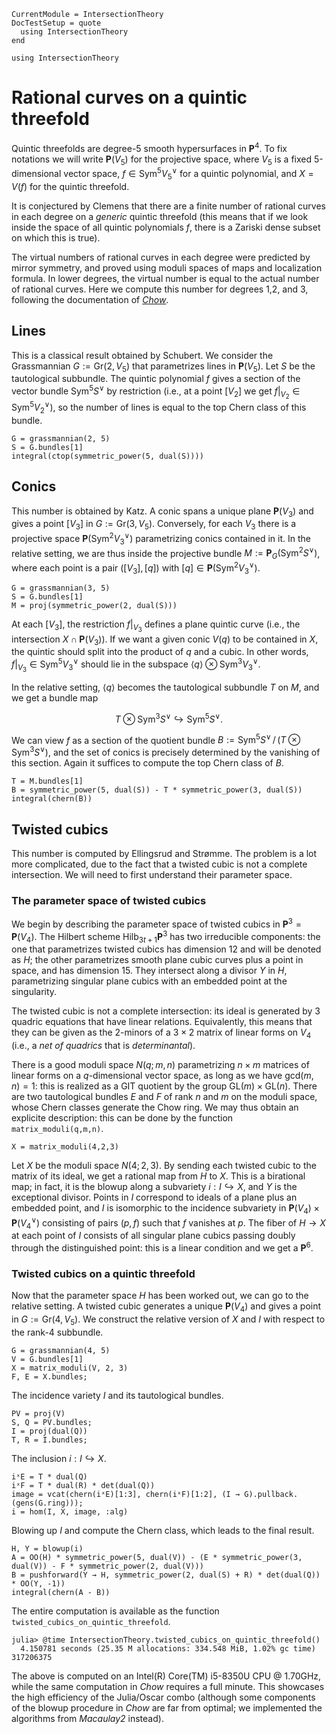 ```@meta
CurrentModule = IntersectionTheory
DocTestSetup = quote
  using IntersectionTheory
end
```
```@setup repl
using IntersectionTheory
```
# Rational curves on a quintic threefold
Quintic threefolds are degree-5 smooth hypersurfaces in $\mathbf P^4$. To fix
notations we will write $\mathbf P(V_5)$ for the projective space, where $V_5$
is a fixed 5-dimensional vector space, $f\in \mathrm{Sym}^5V_5^\vee$ for a
quintic polynomial, and $X=V(f)$ for the quintic threefold.

It is conjectured by Clemens that there are a finite number of rational curves
in each degree on a *generic* quintic threefold (this means that if we look
inside the space of all quintic polynomials $f$, there is a Zariski dense
subset on which this is true).

The virtual numbers of rational curves in each degree were predicted by mirror
symmetry, and proved using moduli spaces of maps and localization formula.
In lower degrees, the virtual number is equal to the actual number of rational
curves. Here we compute this number for degrees 1,2, and 3, following the
documentation of
[*Chow*](https://www.math.sciences.univ-nantes.fr/~sorger/en/chow/).

## Lines
This is a classical result obtained by Schubert. We consider the Grassmannian
$G:=\mathrm{Gr}(2,V_5)$ that parametrizes lines in $\mathbf P(V_5)$. Let $S$ be
the tautological subbundle. The quintic polynomial $f$ gives a section of the
vector bundle $\mathrm{Sym}^5S^\vee$ by restriction (i.e., at a point $[V_2]$ we
get $f|_{V_2}\in \mathrm{Sym}^5 V_2^\vee$), so the number of lines is equal to
the top Chern class of this bundle.
```@repl repl
G = grassmannian(2, 5)
S = G.bundles[1]
integral(ctop(symmetric_power(5, dual(S))))
```

## Conics
This number is obtained by Katz. A conic spans a unique plane $\mathbf P(V_3)$
and gives a point $[V_3]$ in $G:=\mathrm{Gr}(3,V_5)$. Conversely, for each
$V_3$ there is a projective space $\mathbf P(\mathrm{Sym}^2V_3^\vee)$
parametrizing conics contained in it. In the relative setting, we are thus
inside the projective bundle $M:=\mathbf P_G(\mathrm{Sym}^2S^\vee)$, where each
point is a pair $([V_3],[q])$ with $[q]\in \mathbf P(\mathrm{Sym}^2V_3^\vee)$.
```@repl repl
G = grassmannian(3, 5)
S = G.bundles[1]
M = proj(symmetric_power(2, dual(S)))
```
At each $[V_3]$, the restriction $f|_{V_3}$ defines a plane quintic curve (i.e.,
the intersection $X\cap \mathbf P(V_3)$). If we want a given conic $V(q)$ to be
contained in $X$, the quintic should split into the product of $q$ and a cubic.
In other words, $f|_{V_3}\in \mathrm{Sym}^5V_3^\vee$ should lie in the
subspace $\langle q\rangle\otimes \mathrm{Sym}^3V_3^\vee$.

In the relative setting, $\langle q\rangle$ becomes the tautological subbundle
$T$ on $M$, and we get a bundle map
```math
T\otimes \mathrm{Sym}^3S^\vee\hookrightarrow \mathrm{Sym}^5S^\vee.
```
We can view $f$ as a section of the quotient bundle
$B:=\mathrm{Sym}^5S^\vee\,/\,(T\otimes \mathrm{Sym}^3S^\vee)$, and the set of
conics is precisely determined by the vanishing of this section. Again it
suffices to compute the top Chern class of $B$.
```@repl repl
T = M.bundles[1]
B = symmetric_power(5, dual(S)) - T * symmetric_power(3, dual(S))
integral(chern(B))
```

## Twisted cubics
This number is computed by Ellingsrud and Strømme. The problem is a lot more
complicated, due to the fact that a twisted cubic is not a complete
intersection. We will need to first understand their parameter space.

### The parameter space of twisted cubics
We begin by describing the parameter space of twisted cubics in
$\mathbf P^3=\mathbf P(V_4)$. The Hilbert scheme
$\mathrm{Hilb}_{3t+1} \mathbf P^3$ has two irreducible components: the one that
parametrizes twisted cubics has dimension 12 and will be denoted as $H$;
the other parametrizes smooth plane cubic curves plus a point in space, and has
dimension 15. They intersect along a divisor $Y$ in $H$, parametrizing singular
plane cubics with an embedded point at the singularity.

The twisted cubic is not a complete intersection: its ideal is generated by 3
quadric equations that have linear relations. Equivalently, this means that
they can be given as the 2-minors of a $3\times 2$ matrix of linear forms on
$V_4$ (i.e., a *net of quadrics* that is *determinantal*).

There is a good moduli space $N(q;m,n)$ parametrizing $n\times m$ matrices of
linear forms on a $q$-dimensional vector space, as long as we have
$\mathrm{gcd}(m,n) = 1$: this is realized as a GIT quotient by the
group $\mathrm{GL}(m)\times \mathrm{GL}(n)$.
There are two tautological bundles $E$ and $F$ of rank $n$ and $m$ on the
moduli space, whose Chern classes generate the Chow ring. We may thus obtain an
explicite description: this can be done by the function `matrix_moduli(q,m,n)`.
```@repl repl
X = matrix_moduli(4,2,3)
```

Let $X$ be the moduli space $N(4;2,3)$. By sending each twisted cubic to the
matrix of its ideal, we get a rational map from $H$ to $X$. This is a
birational map; in fact, it is the blowup along a subvariety
$i:I\hookrightarrow X$, and $Y$ is the exceptional divisor.
Points in $I$ correspond to ideals of a plane plus an embedded point, and $I$
is isomorphic to the incidence subvariety in $\mathbf P(V_4)\times \mathbf
P(V_4^\vee)$ consisting of pairs $(p,f)$ such that $f$ vanishes at $p$. The
fiber of $H\to X$ at each point of $I$ consists of all singular plane cubics
passing doubly through the distinguished point: this is a linear condition and
we get a $\mathbf P^6$.

### Twisted cubics on a quintic threefold
Now that the parameter space $H$ has been worked out, we can go to the relative
setting. A twisted cubic generates a unique $\mathbf P(V_4)$ and gives a point
in $G:=\mathrm{Gr}(4,V_5)$. We construct the relative version of $X$ and $I$
with respect to the rank-4 subbundle.
```@repl repl
G = grassmannian(4, 5)
V = G.bundles[1]
X = matrix_moduli(V, 2, 3)
F, E = X.bundles;
```
The incidence variety $I$ and its tautological bundles.
```@repl repl
PV = proj(V)
S, Q = PV.bundles;
I = proj(dual(Q))
T, R = I.bundles;
```
The inclusion $i:I\hookrightarrow X$.
```@repl repl
iˣE = T * dual(Q)
iˣF = T * dual(R) * det(dual(Q))
image = vcat(chern(iˣE)[1:3], chern(iˣF)[1:2], (I → G).pullback.(gens(G.ring)));
i = hom(I, X, image, :alg)
```
Blowing up $I$ and compute the Chern class, which leads to the final result.
```@repl repl
H, Y = blowup(i)
A = OO(H) * symmetric_power(5, dual(V)) - (E * symmetric_power(3, dual(V)) - F * symmetric_power(2, dual(V)))
B = pushforward(Y → H, symmetric_power(2, dual(S) + R) * det(dual(Q)) * OO(Y, -1))
integral(chern(A - B))
```

The entire computation is available as the function
`twisted_cubics_on_quintic_threefold`.
```julia-repl
julia> @time IntersectionTheory.twisted_cubics_on_quintic_threefold()
  4.150781 seconds (25.35 M allocations: 334.548 MiB, 1.02% gc time)
317206375
```
The above is computed on an Intel(R) Core(TM) i5-8350U CPU @ 1.70GHz, while the
same computation in *Chow* requires a full minute. This showcases the high
efficiency of the Julia/Oscar combo (although some components of the blowup
procedure in *Chow* are far from optimal; we implemented the algorithms from
*Macaulay2* instead).
